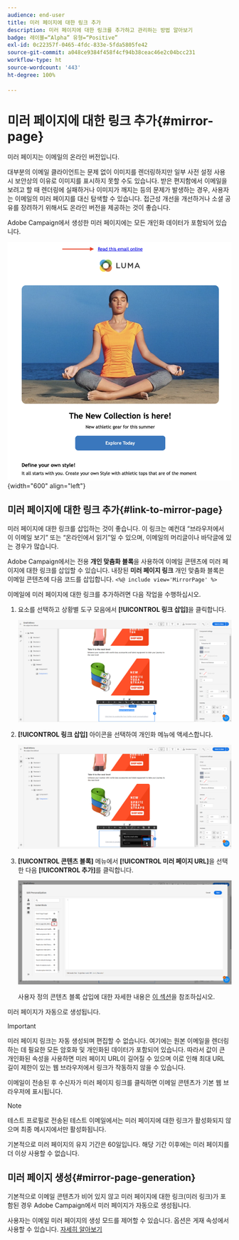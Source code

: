 ```yaml
---
audience: end-user
title: 미러 페이지에 대한 링크 추가
description: 미러 페이지에 대한 링크를 추가하고 관리하는 방법 알아보기
badge: 레이블=“Alpha” 유형=“Positive”
exl-id: 0c22357f-0465-4fdc-833e-5fda5805fe42
source-git-commit: a048ce9384f458f4cf94b38ceac46e2c04bcc231
workflow-type: ht
source-wordcount: '443'
ht-degree: 100%

---
```


# 미러 페이지에 대한 링크 추가{#mirror-page}

미러 페이지는 이메일의 온라인 버전입니다.

대부분의 이메일 클라이언트는 문제 없이 이미지를 렌더링하지만 일부 사전 설정 사용 시 보안상의 이유로 이미지를 표시하지 못할 수도 있습니다. 받은 편지함에서 이메일을 보려고 할 때 렌더링에 실패하거나 이미지가 깨지는 등의 문제가 발생하는 경우, 사용자는 이메일의 미러 페이지를 대신 탐색할 수 있습니다. 접근성 개선을 개선하거나 소셜 공유를 장려하기 위해서도 온라인 버전을 제공하는 것이 좋습니다.

Adobe Campaign에서 생성한 미러 페이지에는 모든 개인화 데이터가 포함되어 있습니다.

![미러 링크 샘플](assets/mirror-page-link.png){width="600" align="left"}

## 미러 페이지에 대한 링크 추가{#link-to-mirror-page}

미러 페이지에 대한 링크를 삽입하는 것이 좋습니다. 이 링크는 예컨대 “브라우저에서 이 이메일 보기” 또는 “온라인에서 읽기”일 수 있으며, 이메일의 머리글이나 바닥글에 있는 경우가 많습니다.

Adobe Campaign에서는 전용 **개인 맞춤화 블록**&#x200B;을 사용하여 이메일 콘텐츠에 미러 페이지에 대한 링크를 삽입할 수 있습니다. 내장된 **미러 페이지 링크** 개인 맞춤화 블록은 이메일 콘텐츠에 다음 코드를 삽입합니다. `<%@ include view='MirrorPage' %>`

이메일에 미러 페이지에 대한 링크를 추가하려면 다음 작업을 수행하십시오.

1. 요소를 선택하고 상황별 도구 모음에서 **[!UICONTROL 링크 삽입]**&#x200B;을 클릭합니다.

   ![](assets/message-tracking-mirror-page.png)

1. **[!UICONTROL 링크 삽입]** 아이콘을 선택하여 개인화 메뉴에 액세스합니다.

   ![](assets/message-tracking-mirror-page_2.png)

1. **[!UICONTROL 콘텐츠 블록]** 메뉴에서 **[!UICONTROL 미러 페이지 URL]**&#x200B;을 선택한 다음 **[!UICONTROL 추가]**&#x200B;를 클릭합니다.

   ![](assets/message-tracking-mirror-page_3.png)

   사용자 정의 콘텐츠 블록 삽입에 대한 자세한 내용은 [이 섹션](../personalization/personalize.md#personalize-emails)을 참조하십시오.

미러 페이지가 자동으로 생성됩니다.

>[!IMPORTANT]
>
>미러 페이지 링크는 자동 생성되며 편집할 수 없습니다. 여기에는 원본 이메일을 렌더링하는 데 필요한 모든 암호화 및 개인화된 데이터가 포함되어 있습니다. 따라서 값이 큰 개인화된 속성을 사용하면 미러 페이지 URL이 길어질 수 있으며 이로 인해 최대 URL 길이 제한이 있는 웹 브라우저에서 링크가 작동하지 않을 수 있습니다.

이메일이 전송된 후 수신자가 미러 페이지 링크를 클릭하면 이메일 콘텐츠가 기본 웹 브라우저에 표시됩니다.

>[!NOTE]
>
>테스트 프로필로 전송된 테스트 이메일에서는 미러 페이지에 대한 링크가 활성화되지 않으며 최종 메시지에서만 활성화됩니다.

기본적으로 미러 페이지의 유지 기간은 60일입니다. 해당 기간 이후에는 미러 페이지를 더 이상 사용할 수 없습니다.


## 미러 페이지 생성{#mirror-page-generation}

기본적으로 이메일 콘텐츠가 비어 있지 않고 미러 페이지에 대한 링크(미러 링크)가 포함된 경우 Adobe Campaign에서 미러 페이지가 자동으로 생성됩니다.

사용자는 이메일 미러 페이지의 생성 모드를 제어할 수 있습니다. 옵션은 게재 속성에서 사용할 수 있습니다. [자세히 알아보기](../advanced-settings/delivery-settings.md#mirror)
